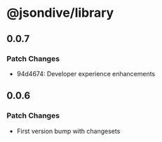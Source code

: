 # @jsondive/library

## 0.0.7

### Patch Changes

- 94d4674: Developer experience enhancements

## 0.0.6

### Patch Changes

- First version bump with changesets
